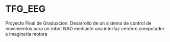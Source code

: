 # TFG_EEG
Proyecto Final de Graduacion. Desarrollo de un sistema de control de movimientos para un robot NAO mediante una interfaz cerebro computador e imagineria motora

